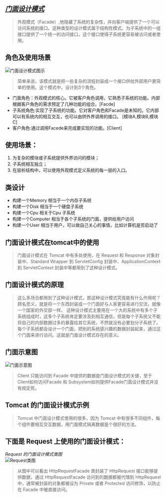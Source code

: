 *[门面设计模式](https://www.cnblogs.com/lthIU/p/5860607.html)*
-----------------------

> 外观模式（Facade）,他隐藏了系统的复杂性，并向客户端提供了一个可以访问系统的接口。这种类型的设计模式属于结构性模式。为子系统中的一组接口提供了一个统一的访问接口，这个接口使得子系统更容易被访问或者使用。

角色及使用场景
-----------
![门面设计模式图示](https://images2015.cnblogs.com/blog/1016421/201609/1016421-20160910215031051-160598096.png)
>简单来说，该模式就是把一些复杂的流程封装成一个接口供给外部用户更简单的使用。这个模式中，设计到3个角色。
+ 门面角色：外观模式的核心。它被客户角色调用，它熟悉子系统的功能。内部根据客户角色的需求预定了几种功能的组合。[Facde]
+ 子系统角色:实现了子系统的功能。它对客户角色和Facade是未知的。它内部可以有系统内的相互交互，也可以由供外界调用的接口。 [模块A,模块B,模块C]
+ 客户角色:通过调用Facede来完成要实现的功能。[Client]

使用场景：
-------
1. 为复杂的模块或子系统提供外界访问的模块；
2. 子系统相互独立；
3. 在层析结构中，可以使用外观模式定义系统的每一层的入口。

类设计
-----
+ 构建一个Memory 相当于一个内存子系统
+ 构建一个Disk 相当于一个硬盘子系统
+ 构建一个Cpu 相关于Cpu 子系统
+ 构建一个Computer 相当于各个子系统的门面，提供给用户访问
+ 构建一个User 相当于用户，可以做自己关心的事情，比如计算机是否启动了

门面设计模式在tomcat中的使用
-------------------------
>门面设计模式在 Tomcat 中有多处使用，在 Request 和 Response 对象封装中、Standard Wrapper 到 ServletConfig 封装中、ApplicationContext 到 ServletContext 封装中等都用到了这种设计模式。

门面设计模式的原理
---------------
>这么多场合都用到了这种设计模式，那这种设计模式究竟能有什么作用呢？顾名思义，就是将一个东西封装成一个门面好与人家更容易进行交流，就像一个国家的外交部一样。
 这种设计模式主要用在一个大的系统中有多个子系统组成时，这多个子系统肯定要涉及到相互通信，但是每个子系统又不能将自己的内部数据过多的暴露给其它系统，不然就没有必要划分子系统了。每个子系统都会设计一个门面，把别的系统感兴趣的数据封装起来，通过这个门面来进行访问。这就是门面设计模式存在的意义。

门面示意图
--------
![门面示意图](http://www.ibm.com/developerworks/cn/java/j-lo-tomcat2/image001.jpg)
>Client 只能访问到 Facade 中提供的数据是门面设计模式的关键，至于 Client如何访问Facade 和 Subsystem如何提供Facade门面设计模式并没有规定死。

Tomcat 的门面设计模式示例
----------------------
>Tomcat 中门面设计模式使用的很多，因为 Tomcat 中有很多不同组件，每个组件要相互交互数据，用门面模式隔离数据是个很好的方法。

下面是 Request 上使用的门面设计模式：
--------------------------------
*Request 的门面设计模式类图*  
![Request类图](http://www.ibm.com/developerworks/cn/java/j-lo-tomcat2/image002.png)
>从图中可以看出 HttpRequestFacade 类封装了 HttpRequest 接口能够提供数据，通过 HttpRequestFacade 访问到的数据都被代理到 HttpRequest 中，通常被封装的对象都被设为 Private 或者 Protected 访问修饰，以防止在 Facade 中被直接访问。









